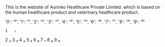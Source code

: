 This is the website of Aurinko Healthcare Private Limited. 
which is based on the human healthcare product and veterinary healthcare product.

'0': '⁰',
    '1': '¹',
    '2': '²',
    '3': '³',
    '4': '⁴',
    '5': '⁵',
    '6': '⁶',
    '7': '⁷',
    '8': '⁸',
    '9': '⁹'



    1	₁
2	₂
3	₃
4	₄
5	₅
6	₆
7	₇
8	₈
9	₉